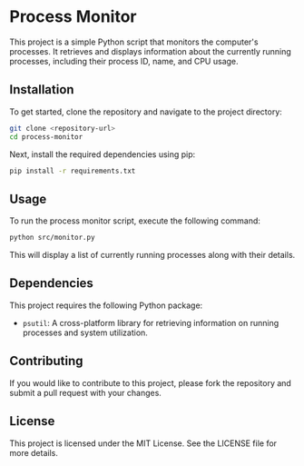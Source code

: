 # Process Monitor

This project is a simple Python script that monitors the computer's processes. It retrieves and displays information about the currently running processes, including their process ID, name, and CPU usage.

## Installation

To get started, clone the repository and navigate to the project directory:

```bash
git clone <repository-url>
cd process-monitor
```

Next, install the required dependencies using pip:

```bash
pip install -r requirements.txt
```

## Usage

To run the process monitor script, execute the following command:

```bash
python src/monitor.py
```

This will display a list of currently running processes along with their details.

## Dependencies

This project requires the following Python package:

- `psutil`: A cross-platform library for retrieving information on running processes and system utilization.

## Contributing

If you would like to contribute to this project, please fork the repository and submit a pull request with your changes.

## License

This project is licensed under the MIT License. See the LICENSE file for more details.